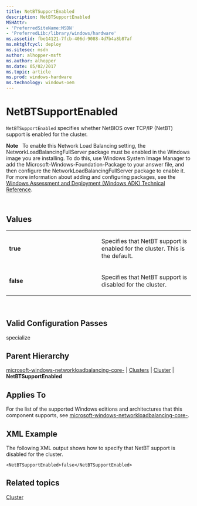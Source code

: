 ```yaml
---
title: NetBTSupportEnabled
description: NetBTSupportEnabled
MSHAttr:
- 'PreferredSiteName:MSDN'
- 'PreferredLib:/library/windows/hardware'
ms.assetid: fbe14121-7fcb-406d-9088-4d7b4a8b87af
ms.mktglfcycl: deploy
ms.sitesec: msdn
author: alhopper-msft
ms.author: alhopper
ms.date: 05/02/2017
ms.topic: article
ms.prod: windows-hardware
ms.technology: windows-oem
---
```


# NetBTSupportEnabled


`NetBTSupportEnabled` specifies whether NetBIOS over TCP/IP (NetBT) support is enabled for the cluster.

**Note**  
To enable this Network Load Balancing setting, the NetworkLoadBalancingFullServer package must be enabled in the Windows image you are installing. To do this, use Windows System Image Manager to add the Microsoft-Windows-Foundation-Package to your answer file, and then configure the NetworkLoadBalancingFullServer package to enable it. For more information about adding and configuring packages, see the [Windows Assessment and Deployment (Windows ADK) Technical Reference](http://go.microsoft.com/fwlink/?LinkId=206587).

 

## Values


<table>
<colgroup>
<col width="50%" />
<col width="50%" />
</colgroup>
<tbody>
<tr class="odd">
<td><p><strong>true</strong></p></td>
<td><p>Specifies that NetBT support is enabled for the cluster. This is the default.</p></td>
</tr>
<tr class="even">
<td><p><strong>false</strong></p></td>
<td><p>Specifies that NetBT support is disabled for the cluster.</p></td>
</tr>
</tbody>
</table>

 

## Valid Configuration Passes


specialize

## Parent Hierarchy


[microsoft-windows-networkloadbalancing-core-](microsoft-windows-networkloadbalancing-core.md) | [Clusters](microsoft-windows-networkloadbalancing-core-clusters.md) | [Cluster](microsoft-windows-networkloadbalancing-core-clusters-cluster.md) | **NetBTSupportEnabled**

## Applies To


For the list of the supported Windows editions and architectures that this component supports, see [microsoft-windows-networkloadbalancing-core-](microsoft-windows-networkloadbalancing-core.md).

## XML Example


The following XML output shows how to specify that NetBT support is disabled for the cluster.

```
<NetBTSupportEnabled>false</NetBTSupportEnabled>
```

## Related topics


[Cluster](microsoft-windows-networkloadbalancing-core-clusters-cluster.md)

 

 







